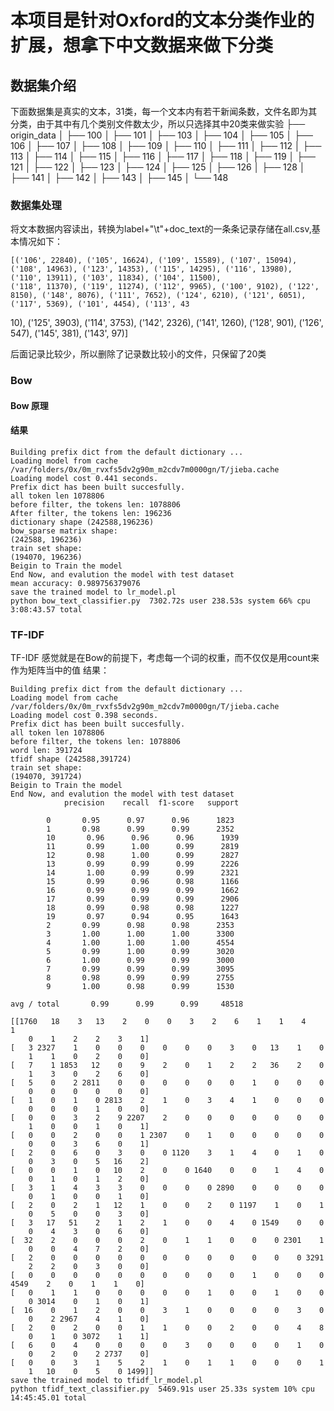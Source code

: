 # 本项目是针对Oxford的文本分类作业的扩展，想拿下中文数据来做下分类

## 数据集介绍
下面数据集是真实的文本，31类，每一个文本内有若干新闻条数，文件名即为其分类，由于其中有几个类别文件数太少，所以只选择其中20类来做实验
    ├── origin_data
    │   ├── 100
    │   ├── 101
    │   ├── 103
    │   ├── 104
    │   ├── 105
    │   ├── 106
    │   ├── 107
    │   ├── 108
    │   ├── 109
    │   ├── 110
    │   ├── 111
    │   ├── 112
    │   ├── 113
    │   ├── 114
    │   ├── 115
    │   ├── 116
    │   ├── 117
    │   ├── 118
    │   ├── 119
    │   ├── 121
    │   ├── 122
    │   ├── 123
    │   ├── 124
    │   ├── 125
    │   ├── 126
    │   ├── 128
    │   ├── 141
    │   ├── 142
    │   ├── 143
    │   ├── 145
    │   └── 148

### 数据集处理
将文本数据内容读出，转换为label+"\t"+doc_text的一条条记录存储在all.csv,基本情况如下：

    [('106', 22840), ('105', 16624), ('109', 15589), ('107', 15094), ('108', 14963), ('123', 14353), ('115', 14295), ('116', 13980), ('110', 13911), ('103', 11834), ('104', 11500),
    ('118', 11370), ('119', 11274), ('112', 9965), ('100', 9102), ('122', 8150), ('148', 8076), ('111', 7652), ('124', 6210), ('121', 6051), ('117', 5369), ('101', 4454), ('113', 43
10), ('125', 3903), ('114', 3753), ('142', 2326), ('141', 1260), ('128', 901), ('126', 547), ('145', 381), ('143', 97)]

后面记录比较少，所以删除了记录数比较小的文件，只保留了20类


### Bow

#### Bow 原理

#### 结果

    Building prefix dict from the default dictionary ...
    Loading model from cache /var/folders/0x/0m_rvxfs5dv2g90m_m2cdv7m0000gn/T/jieba.cache
    Loading model cost 0.441 seconds.
    Prefix dict has been built succesfully.
    all token len 1078806
    before filter, the tokens len: 1078806
    After filter, the tokens len: 196236
    dictionary shape (242588,196236)
    bow_sparse matrix shape:
    (242588, 196236)
    train set shape:
    (194070, 196236)
    Beigin to Train the model
    End Now, and evalution the model with test dataset
    mean accuracy: 0.989756379076
    save the trained model to lr_model.pl
    python bow_text_classifier.py  7302.72s user 238.53s system 66% cpu 3:08:43.57 total

### TF-IDF

TF-IDF 感觉就是在Bow的前提下，考虑每一个词的权重，而不仅仅是用count来作为矩阵当中的值
结果：

    Building prefix dict from the default dictionary ...
    Loading model from cache /var/folders/0x/0m_rvxfs5dv2g90m_m2cdv7m0000gn/T/jieba.cache
    Loading model cost 0.398 seconds.
    Prefix dict has been built succesfully.
    all token len 1078806
    before filter, the tokens len: 1078806
    word len: 391724
    tfidf shape (242588,391724)
    train set shape:
    (194070, 391724)
    Beigin to Train the model
    End Now, and evalution the model with test dataset
                precision    recall  f1-score   support

            0       0.95      0.97      0.96      1823
            1       0.98      0.99      0.99      2352
            10       0.96      0.96      0.96      1939
            11       0.99      1.00      0.99      2819
            12       0.98      1.00      0.99      2827
            13       0.99      0.99      0.99      2226
            14       1.00      0.99      0.99      2321
            15       0.99      0.96      0.98      1166
            16       0.99      0.99      0.99      1662
            17       0.99      0.99      0.99      2906
            18       0.99      0.98      0.98      1227
            19       0.97      0.94      0.95      1643
            2       0.99      0.98      0.98      2353
            3       1.00      1.00      1.00      3300
            4       1.00      1.00      1.00      4554
            5       0.99      1.00      0.99      3020
            6       1.00      0.99      0.99      3000
            7       0.99      0.99      0.99      3095
            8       0.98      0.99      0.99      2755
            9       1.00      0.98      0.99      1530

    avg / total       0.99      0.99      0.99     48518

    [[1760   18    3   13    2    0    0    3    2    6    1    1    4    1
        0    1    2    2    3    1]
    [   3 2327    1    0    0    0    0    0    0    3    0   13    1    0
        1    1    0    2    0    0]
    [   7    1 1853   12    0    9    2    0    1    2    2   36    2    0
        1    3    0    2    6    0]
    [   5    0    2 2811    0    0    0    0    0    0    1    0    0    0
        0    0    0    0    0    0]
    [   1    0    1    0 2813    2    1    0    3    4    1    0    0    0
        0    0    0    1    0    0]
    [   0    0    3    2    9 2207    2    0    0    0    0    0    0    0
        1    0    0    1    0    1]
    [   0    0    2    0    0    1 2307    0    1    0    0    0    0    0
        0    0    3    6    0    1]
    [   2    0    6    0    3    0    0 1120    3    1    4    0    1    0
        0    3    0    5   16    2]
    [   0    0    1    0   10    2    0    0 1640    0    0    1    4    0
        0    1    0    1    2    0]
    [   3    1    4    3    3    0    0    0    0 2890    0    0    0    0
        0    1    0    0    1    0]
    [   2    0    2    1   12    1    0    0    2    0 1197    1    0    1
        0    5    0    0    3    0]
    [   3   17   51    2    1    2    1    0    0    4    0 1549    0    0
        0    4    3    0    6    0]
    [  32    2    0    0    0    2    0    1    1    0    0    0 2301    1
        0    0    4    7    2    0]
    [   2    0    0    0    0    0    0    0    0    0    0    0    0 3291
        2    2    0    3    0    0]
    [   0    0    0    0    0    0    0    0    0    0    1    0    0    0
    4549    2    0    1    1    0]
    [   0    1    1    0    0    0    0    0    1    0    0    1    0    0
        0 3014    0    1    0    1]
    [  16    0    1    2    0    0    3    1    0    0    0    0    3    0
        0    2 2967    4    1    0]
    [   2    0    2    0    0    1    1    0    0    2    0    0    4    8
        0    1    0 3072    1    1]
    [   6    0    4    0    0    0    0    3    0    0    0    0    1    0
        0    2    0    2 2737    0]
    [   0    0    3    1    5    2    1    0    1    1    0    0    0    1
        1   10    0    5    0 1499]]
    save the trained model to tfidf_lr_model.pl
    python tfidf_text_classifier.py  5469.91s user 25.33s system 10% cpu 14:45:45.01 total